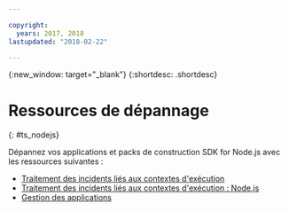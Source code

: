 ```yaml
---

copyright:
  years: 2017, 2018
lastupdated: "2018-02-22"

---
```


{:new_window: target="_blank"}
{:shortdesc: .shortdesc}

# Ressources de dépannage
{: #ts_nodejs}

Dépannez vos applications et packs de construction SDK for Node.js avec les ressources suivantes :

* [Traitement des incidents liés aux contextes d'exécution](../../troubleshoot/ts_runtimes.html#runtimes)
* [Traitement des incidents liés aux contextes d'exécution : Node.js](../../troubleshoot/ts_runtimes.html#ts_nodejs)
* [Gestion des applications](../common/app_mng.html)
